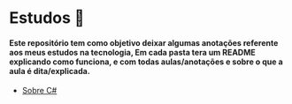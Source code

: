 # Estudos :book:

#### Este repositório tem como objetivo deixar algumas anotações referente aos meus estudos na tecnologia, Em cada pasta tera um README explicando como funciona, e com todas aulas/anotações e sobre o que a aula é dita/explicada.

- [Sobre C#](https://github.com/Thomaz-Peres/Estudos/tree/master/C%23%20aulas)
